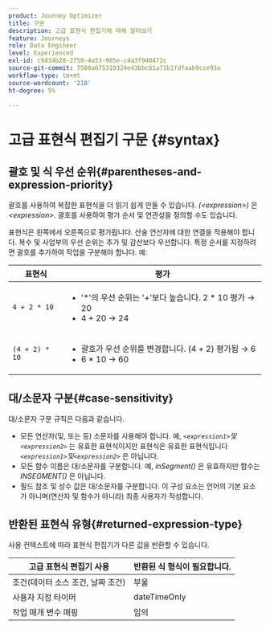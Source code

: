 ```yaml
---
product: Journey Optimizer
title: 구문
description: 고급 표현식 편집기에 대해 알아보기
feature: Journeys
role: Data Engineer
level: Experienced
exl-id: c9434b28-2750-4a53-985e-c4a3f940472c
source-git-commit: 7588a675319324e43bbc61a71b1fdfaab9cce93a
workflow-type: tm+mt
source-wordcount: '218'
ht-degree: 5%

---
```


# 고급 표현식 편집기 구문 {#syntax}

## 괄호 및 식 우선 순위{#parentheses-and-expression-priority}

괄호를 사용하여 복잡한 표현식을 더 읽기 쉽게 만들 수 있습니다. _(&lt;expression>)_ 은 _&lt;expression>_. 괄호를 사용하여 평가 순서 및 연관성을 정의할 수도 있습니다.

표현식은 왼쪽에서 오른쪽으로 평가됩니다. 산술 연산자에 대한 연결을 적용해야 합니다. 복수 및 사업부의 우선 순위는 추가 및 감산보다 우선합니다. 특정 순서를 지정하려면 괄호를 추가하여 작업을 구분해야 합니다. 예:

<!--```5 + 2 * 10 = 25, and (5 + 2) * 10 = 70```-->

| 표현식 | 평가 |
|--- |--- |
| `4 + 2 * 10` | <ul><li>&#39;*&#39;의 우선 순위는 &#39;+&#39;보다 높습니다. 2 * 10 평가 → 20</li><li>4 + 20 → 24</li></ul> |
| `(4 + 2) * 10` | <ul><li>괄호가 우선 순위를 변경합니다. (4 + 2) 평가됨 → 6</li><li> 6 * 10 → 60</li></ul> |

## 대/소문자 구분{#case-sensitivity}

대/소문자 구분 규칙은 다음과 같습니다.

* 모든 연산자(및, 또는 등) 소문자를 사용해야 합니다. 예, _`<expression1>`및`<expression2>`_ 는 유효한 표현식이지만 표현식은 유효한 표현식입니다 _`<expression1>`및`<expression2>`_ 은 아닙니다.
* 모든 함수 이름은 대/소문자를 구분합니다. 예, _inSegment()_ 은 유효하지만 함수는 _INSEGMENT()_ 은 아닙니다.
* 필드 참조 및 상수 값은 대/소문자를 구분합니다. 이 구성 요소는 언어의 기본 요소가 아니며(연산자 및 함수가 아니라) 최종 사용자가 작성합니다.

## 반환된 표현식 유형{#returned-expression-type}

사용 컨텍스트에 따라 표현식 편집기가 다른 값을 반환할 수 있습니다.

| 고급 표현식 편집기 사용 | 반환된 식 형식이 필요합니다. |
|--- |--- |
| 조건(데이터 소스 조건, 날짜 조건) | 부울 |
| 사용자 지정 타이머 | dateTimeOnly |
| 작업 매개 변수 매핑 | 임의 |
